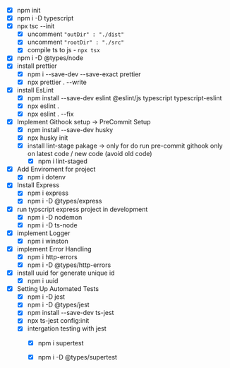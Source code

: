 - [x] npm init
- [x] npm i -D typescript
- [x] npx tsc --init
    - [x] uncomment `"outDir" : "./dist"`
    - [x] uncomment `"rootDir" : "./src"`
    - [x] compile ts to js - `npx tsx`
- [x] npm i -D @types/node
- [x] install prettier
    - [x] npm i --save-dev --save-exact prettier
    - [x] npx prettier . --write
- [x] install EsLint
    - [x] npm install --save-dev eslint @eslint/js typescript typescript-eslint
    - [x] npx eslint .
    - [x] npx eslint . --fix
- [x] Implement Githook setup -> PreCommit Setup
    - [x] npm install --save-dev husky
    - [x] npx husky init
    - [x] install lint-stage pakage -> only for do run pre-commit githook only on latest code / new code (avoid old code)
        - [x] npm i lint-staged
- [x] Add Enviroment for project
    - [x] npm i dotenv
- [x] Install Express
    - [x] npm i express
    - [x] npm i -D @types/express
- [x] run typscript express project in development
    - [x] npm i -D nodemon
    - [x] npm i -D ts-node
- [x] implement Logger
    - [x] npm i winston
- [x] implement Error Handling
    - [x] npm i http-errors
    - [x] npm i -D @types/http-errors
- [x] install uuid for generate unique id
    - [x] npm i uuid
- [x] Setting Up Automated Tests
    - [x] npm i -D jest
    - [x] npm i -D @types/jest
    - [x] npm install --save-dev ts-jest
    - [x] npx ts-jest config:init
    - [x] intergation testing with jest 
        - [x] npm i supertest
        - [x] npm i -D @types/supertest



